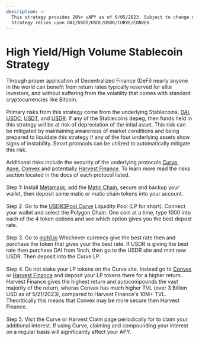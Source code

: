 ```yaml
---
description: >-
  This strategy provides 20%+ vAPY as of 6/05/2023. Subject to change over time.
  Strategy relies upon DAI/USDT/USDC/USDR/CURVE/CONVEX.
---
```


# High Yield/High Volume Stablecoin Strategy

Through proper application of Decentralized Finance (DeFi) nearly anyone in the world can benefit from return rates typically reserved for elite investors, and without suffering from the volatility that comes with standard cryptocurrencies like Bitcoin. \
\
Primary risks from this strategy come from the underlying Stablecoins, [DAI](https://docs.makerdao.com/), [USDC](https://www.circle.com/en/legal/usdc-risk-factors), [USDT](https://tether.to/en/), and [USDR](https://www.tangible.store/realusd). If any of the Stablecoins depeg, then funds held in this strategy will be at risk of depreciation of the intial asset. This risk can be mitigated by maintaining awareness of market conditions and being prepared to liquidate this strategy if any of the four underlying assets show signs of instability. Smart protocols can be utilized to automatically mitigate this risk.\
\
Additional risks include the security of the underlying protocols [Curve](https://classic.curve.fi/risks), [Aave](https://docs.aave.com/risk/), [Convex ](https://docs.convexfinance.com/convexfinance/faq/risks)and potentially [Harvest Finance](broken-reference). To learn more read the risks section located in the docs of each protocol listed. \
\
Step 1:  Install [Metamask](https://metamask.io/), add the [Matic Chain](https://polygon.technology/), secure and backup your wallet, then deposit some matic or matic chain tokens into your account. \
\
Step 2. Go to the [USDR3Pool Curve](https://curve.fi/#/polygon/pools/factory-v2-339/deposit) Liquidity Pool (LP for short). Connect your wallet and select the Polygon Chain. One coin at a time, type 1000 into each of the 4 token options and see which option gives you the best depost rate. \
\
Step 3. Go to [inch1.io](https://1inch.io/) Whichever currency give the best rate then and purchase the token that gives your the best rate. If USDR is giving the best rate then purchase DAI from 1inch, then go to the USDR site and mint new USDR. Then deposit into the Curve LP. \
\
Step 4. Do not stake your LP tokens on the Curve site. Instead go to [Convex ](https://www.convexfinance.com/stake)or [Harvest Finance](https://old.harvest.finance/) and deposit your LP tokens there for a higher return. Harvest Finance gives the highest return and autocompounds the vast majority of the return, wheras Convex has much higher TVL (over 3 Billion USD as of 5/21/2023), compared to Harvest Finance's 10M+ TVL. Theoritically this means that Convex may be more secure then Harvest Finance. \
\
Step 5. Visit the Curve or Harvest Claim page periodically for to claim your additional interest. If using Curve, claiming and compounding your interest on a regular basis will significantly affect your APY.&#x20;
